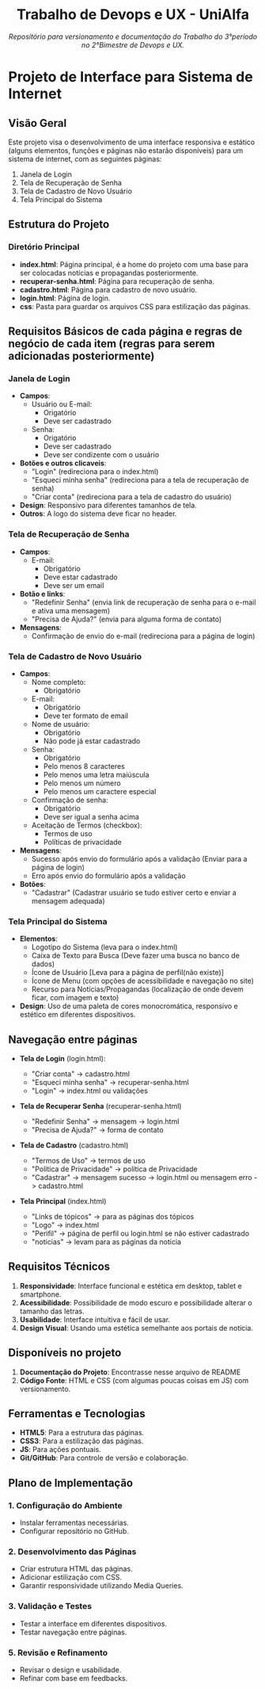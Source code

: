 <h1 align="center">Trabalho de Devops e UX - UniAlfa</h1>
<p align="center"><i>Repositório para versionamento e documentação do Trabalho do 3°período no 2°Bimestre de Devops e UX.</i></p>

# Projeto de Interface para Sistema de Internet

## Visão Geral

Este projeto visa o desenvolvimento de uma interface responsiva e estático (alguns elementos, funções e páginas não estarão disponíveis) para um sistema de internet, com as seguintes páginas:

1. Janela de Login
2. Tela de Recuperação de Senha
3. Tela de Cadastro de Novo Usuário
4. Tela Principal do Sistema

## Estrutura do Projeto

### Diretório Principal
- **index.html**: Página principal, é a home do projeto com uma base para ser colocadas notícias e propagandas posteriormente.
- **recuperar-senha.html**: Página para recuperação de senha.
- **cadastro.html**: Página para cadastro de novo usuário.
- **login.html**: Página de login.
- **css**: Pasta para guardar os arquivos CSS para estilização das páginas.

## Requisitos Básicos de cada página e regras de negócio de cada item (regras para serem adicionadas posteriormente)

### Janela de Login
- **Campos**:
  - Usuário ou E-mail:
    - Origatório
    - Deve ser cadastrado
  - Senha:
    - Origatório
    - Deve ser cadastrado
    - Deve ser condizente com o usuário
- **Botões e outros clicaveis**:
  - "Login" (redireciona para o index.html)
  - "Esqueci minha senha" (redireciona para a tela de recuperação de senha)
  - "Criar conta" (redireciona para a tela de cadastro do usuário)
- **Design**: Responsivo para diferentes tamanhos de tela.
- **Outros**: A logo do sistema deve ficar no header.

### Tela de Recuperação de Senha
- **Campos**:
  - E-mail:
    - Obrigatório
    - Deve estar cadastrado
    - Deve ser um email
- **Botão e links**:
  - "Redefinir Senha" (envia link de recuperação de senha para o e-mail e ativa uma mensagem)
  - "Precisa de Ajuda?" (envia para alguma forma de contato)
- **Mensagens**:
  - Confirmação de envio do e-mail (redireciona para a página de login)

### Tela de Cadastro de Novo Usuário
- **Campos**:
  - Nome completo:
    - Obrigatório
  - E-mail:
    - Obrigatório
    - Deve ter formato de email
  - Nome de usuário:
    - Obrigatório
    - Não pode já estar cadastrado
  - Senha:
    - Obrigatório
    - Pelo menos 8 caracteres
    - Pelo menos uma letra maiúscula
    - Pelo menos um número
    - Pelo menos um caractere especial
  - Confirmação de senha:
    - Obrigatório
    - Deve ser igual a senha acima
  - Aceitação de Termos (checkbox):
    - Termos de uso
    - Políticas de privacidade
- **Mensagens**:
  - Sucesso após envio do formulário após a validação (Enviar para a página de login)
  - Erro após envio do formulário após a validação
- **Botões**:
    - "Cadastrar" (Cadastrar usuário se tudo estiver certo e enviar a mensagem adequada)

### Tela Principal do Sistema
- **Elementos**:
  - Logotipo do Sistema (leva para o index.html)
  - Caixa de Texto para Busca (Deve fazer uma busca no banco de dados)
  - Ícone de Usuário [Leva para a página de perfil(não existe)]
  - Ícone de Menu (com opções de acessibilidade e navegação no site)
  - Recurso para Notícias/Propagandas (localização de onde devem ficar, com imagem e texto)
- **Design**: Uso de uma paleta de cores monocromática, responsivo e estético em diferentes dispositivos.

## Navegação entre páginas
- **Tela de Login** (login.html):
  - "Criar conta" -> cadastro.html
  - "Esqueci minha senha" -> recuperar-senha.html
  - "Login" -> index.html ou validações
  
- **Tela de Recuperar Senha** (recuperar-senha.html)
  - "Redefinir Senha" -> mensagem -> login.html
  - "Precisa de Ajuda?" -> forma de contato
  
- **Tela de Cadastro** (cadastro.html)
  - "Termos de Uso" -> termos de uso
  - "Política de Privacidade" -> política de Privacidade
  - "Cadastrar" -> mensagem sucesso -> login.html ou mensagem erro -> cadastro.html
  
- **Tela Principal** (index.html)
  - "Links de tópicos" -> para as páginas dos tópicos
  - "Logo" -> index.html
  - "Perifil" -> página de perfil ou login.html se não estiver cadastrado
  - "noticias" -> levam para as páginas da noticia

## Requisitos Técnicos

1. **Responsividade**: Interface funcional e estética em desktop, tablet e smartphone.
2. **Acessibilidade**: Possibilidade de modo escuro e possibilidade alterar o tamanho das letras.
3. **Usabilidade**: Interface intuitiva e fácil de usar.
4. **Design Visual**: Usando uma estética semelhante aos portais de notícia.

## Disponíveis no projeto

1. **Documentação do Projeto**: Encontrasse nesse arquivo de README
2. **Código Fonte**: HTML e CSS (com algumas poucas coisas em JS) com versionamento.

## Ferramentas e Tecnologias

- **HTML5**: Para a estrutura das páginas.
- **CSS3**: Para a estilização das páginas.
- **JS**: Para ações pontuais.
- **Git/GitHub**: Para controle de versão e colaboração.

## Plano de Implementação

### 1. Configuração do Ambiente
- Instalar ferramentas necessárias.
- Configurar repositório no GitHub.

### 2. Desenvolvimento das Páginas
- Criar estrutura HTML das páginas.
- Adicionar estilização com CSS.
- Garantir responsividade utilizando Media Queries.

### 3. Validação e Testes
- Testar a interface em diferentes dispositivos.
- Testar navegação entre páginas.

### 5. Revisão e Refinamento
- Revisar o design e usabilidade.
- Refinar com base em feedbacks.
